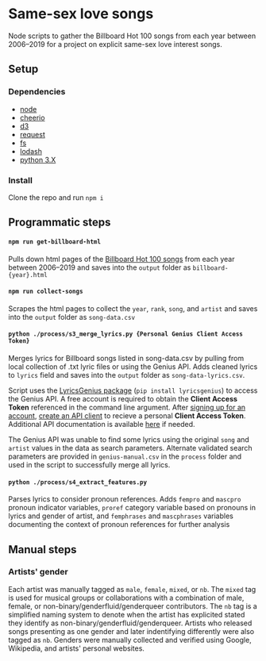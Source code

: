 # Same-sex love songs 

Node scripts to gather the Billboard Hot 100 songs from each year between 2006–2019 for a project on explicit same-sex love interest songs.

## Setup

### Dependencies

- [node](https://nodejs.org/en/)
- [cheerio](https://cheerio.js.org/)
- [d3](https://d3js.org/)
- [request](https://www.npmjs.com/package/request)
- [fs](https://nodejs.org/api/fs.html)
- [lodash](https://lodash.com/)
- [python 3.X](https://www.anaconda.com/distribution/)

### Install

Clone the repo and run `npm i`

## Programmatic steps

#### `npm run get-billboard-html`

Pulls down html pages of the [Billboard Hot 100 songs](https://www.billboard.com/charts/year-end/2019/hot-100-songs) from each year between 2006–2019 and saves into the `output` folder as `billboard-{year}.html`

#### `npm run collect-songs`

Scrapes the html pages to collect the `year`, `rank`, `song`, and `artist` and saves into the `output` folder as `song-data.csv`

#### `python ./process/s3_merge_lyrics.py {Personal Genius Client Access Token}`

Merges lyrics for Billboard songs listed in song-data.csv by pulling from local collection of .txt lyric files or using the Genius API. Adds cleaned lyrics to `lyrics` field and saves into the `output` folder as `song-data-lyrics.csv`.

Script uses the [LyricsGenius package](https://github.com/johnwmillr/LyricsGenius) (`pip install lyricsgenius`) to access the Genius API. A free account is required to obtain the **Client Access Token** referenced in the command line argument. After [signing up for an account](https://genius.com/signup_or_login), [create an API client](https://genius.com/developers) to recieve a personal **Client Access Token**. Additional API documentation is available [here](https://docs.genius.com/) if needed.

The Genius API was unable to find some lyrics using the original `song` and `artist` values in the data as search parameters. Alternate validated search parameters are provided in `genius-manual.csv` in the `process` folder and used in the script to successfully merge all lyrics. 


#### `python ./process/s4_extract_features.py`

Parses lyrics to consider pronoun references. Adds `fempro` and `mascpro` pronoun indicator variables, `proref` category variable based on pronouns in lyrics and gender of artist, and `femphrases` and `mascphrases` variables documenting the context of pronoun references for further analysis

## Manual steps

### Artists' gender

Each artist was manually tagged as `male`, `female`, `mixed`, or `nb`. The `mixed` tag is used for musical groups or collaborations with a combination of male, female, or non-binary/genderfluid/genderqueer contributors. The `nb` tag is a simplified naming system to denote when the artist has explicited stated they identify as non-binary/genderfluid/genderqueer. Artists who released songs presenting as one gender and later indentifying differently were also tagged as `nb`. Genders were manually collected and verified using Google, Wikipedia, and artists' personal websites.
